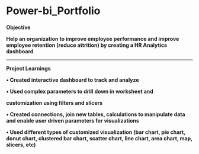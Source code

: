 # Power-bi_Portfolio
<B>
Objective

Help an organization to improve employee performance and improve employee retention (reduce attrition) by creating a HR Analytics dashboard

<HR>

Project Learnings

• Created interactive dashboard to track and analyze

• Used complex parameters to drill down in worksheet and

customization using filters and slicers

• Created connections, join new tables, calculations to manipulate data and enable user driven parameters for visualizations

• Used different types of customized visualization (bar chart, pie chart, donut chart, clustered bar chart, scatter chart, line chart, area chart, map, slicers, etc)
